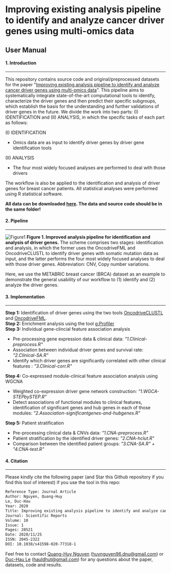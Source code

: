 # Improving existing analysis pipeline to identify and analyze cancer driver genes using multi-omics data

## User Manual
#### 1. Introduction
---
This repository contains source code and original/preprocessed datasets for the paper "[Improving existing analysis pipeline to identify and analyze cancer driver genes using multi-omics data](https://www.nature.com/articles/s41598-020-77318-1)". This pipeline aims to systematically integrate state-of-the-art computational tools to identify, characterize the driver genes and then predict their specific subgroups, which establish the basis for the understanding and further validations of driver genes in the future. We divide the work into two parts: (I) IDENTIFICATION and (II) ANALYSIS, in which the specific tasks of each part as follows:

(I) IDENTIFICATION
 - Omics data are as input to identify driver genes by driver gene identification tools

(II) ANALYSIS
 - The four most widely focused analyses are performed to deal with those drivers

The workflow is also be applied to the identification and analysis of driver genes for breast cancer patients. All statistical analyses were performed using R statistical software.

**All data can be downloaded [here](https://github.com/hauldhut/drivergene/tree/master/Data_n_SourceCode). The data and source code should be in the same folder!**

#### 2. Pipeline
---
![Figure1](https://imgur.com/B4831A1.png)
**Figure 1. Improved analysis pipeline for identification and analysis of driver genes.** The scheme comprises two stages: identification and analysis, in which the former uses the OncodriveFML and OncodriveCLUSTL to identify driver genes with somatic mutation data as input, and the latter performs the four most widely focused analyses to deal with those driver genes. Abbreviation: CNV, Copy number variations.

Here, we use the METABRIC breast cancer (BRCA) dataset as an example to demonstrate the general usability of our workflow to (1) identify and (2) analyze the driver genes.
#### 3. Implementation
---
**Step 1:** Identification of driver genes using the two tools [OncodriveCLUSTL](http://bbglab.irbbarcelona.org/oncodriveclustl/analysis) and [OncodriveFML](http://bbglab.irbbarcelona.org/oncodrivefml/analysis#). </br> 
**Step 2:** Enrichment analysis using the tool [g:Profiler](https://biit.cs.ut.ee/gprofiler/gost) </br> 
**Step 3:** Individual gene-clincial feature association analysis
- Pre-processing gene expression data & clinical data: *"1.Clinical-preprocess.R"*
- Association between individual driver genes and survival rate: *"2.Clinical-SA.R"*
- Identify which driver genes are significantly correlated with other clinical features : *"3.Clinical-corr.R"*

**Step 4:** Co-expressed module-clinical feature association analysis using WGCNA
- Weighted co-expression driver gene network construction: *"1.WGCA-STEPbySTEP.R"*
- Detect associations of functional modules to clinical features, identification of significant genes and hub genes in each of those modules: *"2.Association-significantgenes-and-hubgenes.R"*

**Step 5:** Patient stratification
- Pre-processing clinical data & CNVs data: *"1.CNA-preprocess.R"*
- Patient stratification by the identified driver genes: *"2.CNA-hclut.R"*
- Comparison between the identified patient groups: *"3.CNA-SA.R"* + *"4.CNA-test.R"*

#### 4. Citation
---
Please kindly cite the following paper (and Star this Github repository if you find this tool of interest) if you use the tool in this repo: </br>
```sh
Reference Type: Journal Article
Author: Nguyen, Quang-Huy
Le, Duc-Hau
Year: 2020
Title: Improving existing analysis pipeline to identify and analyze cancer driver genes using multi-omics data
Journal: Scientific Reports
Volume: 10
Issue: 1
Pages: 20521
Date: 2020/11/25
ISSN: 2045-2322
DOI: 10.1038/s41598-020-77318-1
```
Feel free to contact [Quang-Huy Nguyen](https://github.com/huynguyen250896) (huynguyen96.dnu@gmail.com) or [Duc-Hau Le](https://github.com/hauldhut) (hauldhut@gmail.com) for any questions about the paper, datasets, code and results.


